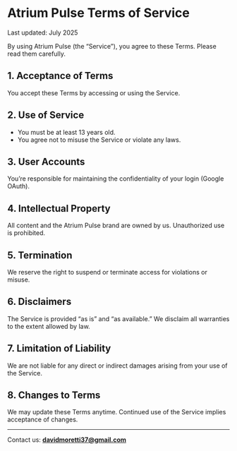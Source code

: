 # Atrium Pulse Terms of Service

Last updated: July 2025

By using Atrium Pulse (the “Service”), you agree to these Terms. Please read them carefully.

## 1. Acceptance of Terms  
You accept these Terms by accessing or using the Service.

## 2. Use of Service  
- You must be at least 13 years old.  
- You agree not to misuse the Service or violate any laws.

## 3. User Accounts  
You’re responsible for maintaining the confidentiality of your login (Google OAuth).

## 4. Intellectual Property  
All content and the Atrium Pulse brand are owned by us. Unauthorized use is prohibited.

## 5. Termination  
We reserve the right to suspend or terminate access for violations or misuse.

## 6. Disclaimers  
The Service is provided “as is” and “as available.” We disclaim all warranties to the extent allowed by law.

## 7. Limitation of Liability  
We are not liable for any direct or indirect damages arising from your use of the Service.

## 8. Changes to Terms  
We may update these Terms anytime. Continued use of the Service implies acceptance of changes.

---

Contact us: **davidmoretti37@gmail.com**
